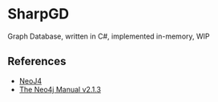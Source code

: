 # SharpGD

Graph Database, written in C#, implemented in-memory, WIP

## References

- [NeoJ4](http://www.neo4j.org/)
- [The Neo4j Manual v2.1.3](http://docs.neo4j.org/chunked/milestone/)